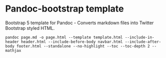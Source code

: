 # Pandoc-bootstrap template
Bootstrap 5 template for Pandoc - Converts markdown files into Twitter Bootstrap styled HTML.

```
pandoc page.md -o page.html --template template.html --include-in-header header.html --include-before-body navbar.html --include-after-body footer.html --standalone --no-highlight --toc --toc-depth 2 --mathjax
```
